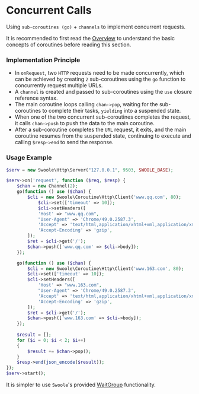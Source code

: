 # Concurrent Calls

[//]: # (
The `setDefer` feature has been removed here, as clients that support `setDefer` are recommended to use one-click coroutine processing.
)

Using `sub-coroutines (go)` + `channels` to implement concurrent requests.

It is recommended to first read the [Overview](/coroutine) to understand the basic concepts of coroutines before reading this section.

### Implementation Principle

- In `onRequest`, two `HTTP` requests need to be made concurrently, which can be achieved by creating `2` sub-coroutines using the `go` function to concurrently request multiple URLs.
- A `channel` is created and passed to sub-coroutines using the `use` closure reference syntax.
- The main coroutine loops calling `chan->pop`, waiting for the sub-coroutines to complete their tasks, `yielding` into a suspended state.
- When one of the two concurrent sub-coroutines completes the request, it calls `chan->push` to push the data to the main coroutine.
- After a sub-coroutine completes the `URL` request, it exits, and the main coroutine resumes from the suspended state, continuing to execute and calling `$resp->end` to send the response.

### Usage Example

```php
$serv = new Swoole\Http\Server("127.0.0.1", 9503, SWOOLE_BASE);

$serv->on('request', function ($req, $resp) {
	$chan = new Channel(2);
	go(function () use ($chan) {
		$cli = new Swoole\Coroutine\Http\Client('www.qq.com', 80);
			$cli->set(['timeout' => 10]);
			$cli->setHeaders([
			'Host' => "www.qq.com",
			"User-Agent" => 'Chrome/49.0.2587.3',
			'Accept' => 'text/html,application/xhtml+xml,application/xml',
			'Accept-Encoding' => 'gzip',
		]);
		$ret = $cli->get('/');
		$chan->push(['www.qq.com' => $cli->body]);
	});

	go(function () use ($chan) {
		$cli = new Swoole\Coroutine\Http\Client('www.163.com', 80);
		$cli->set(['timeout' => 10]);
		$cli->setHeaders([
			'Host' => "www.163.com",
			"User-Agent" => 'Chrome/49.0.2587.3',
			'Accept' => 'text/html,application/xhtml+xml,application/xml',
			'Accept-Encoding' => 'gzip',
		]);
		$ret = $cli->get('/');
		$chan->push(['www.163.com' => $cli->body]);
	});
	
	$result = [];
	for ($i = 0; $i < 2; $i++)
	{
		$result += $chan->pop();
	}
	$resp->end(json_encode($result));
});
$serv->start();
```

It is simpler to use `Swoole`'s provided [WaitGroup](/coroutine/wait_group) functionality.
